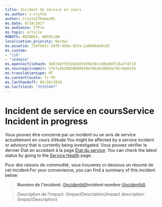```yaml
---
title: Incident de service en cours
ms.author: v-crytho
author: CrystalThomasMS
ms.date: 9/19/2017
ms.audience: ITPro
ms.topic: article
ROBOTS: NOINDEX, NOFOLLOW
localization_priority: Normal
ms.assetid: 724f662c-50f0-456a-925a-2ab840a50cd3
ms.custom:
- "118"
- "1600016"
ms.openlocfilehash: 3b87ebff65182d8fd39e30cc80ed03f18a7f4719
ms.sourcegitcommit: 5fb7a4b28859690020efdea630d03e70cc0e6334
ms.translationtype: MT
ms.contentlocale: fr-FR
ms.lasthandoff: 06/28/2019
ms.locfileid: "35355407"
---
```

# <a name="service-incident-in-progress"></a><span data-ttu-id="36f3c-102">Incident de service en cours</span><span class="sxs-lookup"><span data-stu-id="36f3c-102">Service Incident in progress</span></span>

<span data-ttu-id="36f3c-103">Vous pouvez être concerné par un incident ou un avis de service actuellement en cours d’étude.</span><span class="sxs-lookup"><span data-stu-id="36f3c-103">You might be affected by a service incident or advisory that is currently being investigated.</span></span> <span data-ttu-id="36f3c-104">Vous pouvez vérifier le dernier État en accédant à la page [État du service](https://admin.microsoft.com/adminportal/home#/servicehealth) .</span><span class="sxs-lookup"><span data-stu-id="36f3c-104">You can check the latest status by going to the [Service Health](https://admin.microsoft.com/adminportal/home#/servicehealth) page.</span></span>
  
<span data-ttu-id="36f3c-105">Pour des raisons de commodité, vous trouverez ci-dessous un résumé de cet incident:</span><span class="sxs-lookup"><span data-stu-id="36f3c-105">For your convenience, you can find a summary of this incident below:</span></span>
  
> <span data-ttu-id="36f3c-106">**Numéro de l’incident:** [{IncidentId}](https://admin.microsoft.com/adminportal/home#/servicehealth)</span><span class="sxs-lookup"><span data-stu-id="36f3c-106">**Incident number:**[{IncidentId}](https://admin.microsoft.com/adminportal/home#/servicehealth)</span></span>

> <span data-ttu-id="36f3c-107">Description de l’impact: {ImpactDescription}</span><span class="sxs-lookup"><span data-stu-id="36f3c-107">Impact description: {ImpactDescription}</span></span>
